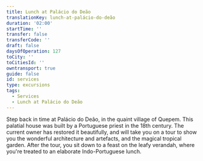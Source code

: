 ```yaml
---
title: Lunch at Palácio do Deão
translationKey: lunch-at-palácio-do-deão
duration: '02:00'
startTime: ''
transfer: false
transferCode: ''
draft: false
daysOfOperation: 127
toCity: ''
toCitiesId: ''
owntransport: true
guide: false
id: services
type: excursions
tags:
  - Services
  - Lunch at Palácio do Deão
---
```

Step back in time at Palácio do Deão, in the quaint village of Quepem. This palatial house was built by a Portuguese priest in the 18th century. The current owner has restored it beautifully, and will take you on a tour to show you the wonderful architecture and artefacts, and the magical tropical garden. After the tour, you sit down to a feast on the leafy verandah, where you're treated to an elaborate Indo-Portuguese lunch.